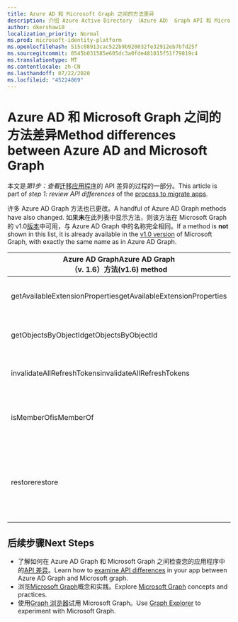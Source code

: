 ```yaml
---
title: Azure AD 和 Microsoft Graph 之间的方法差异
description: 介绍 Azure Active Directory （Azure AD） Graph API 和 Microsoft Graph API （REST）之间的方法差异。
author: dkershaw10
localization_priority: Normal
ms.prod: microsoft-identity-platform
ms.openlocfilehash: 515c08913cac522b9b920032fe32912eb7bfd25f
ms.sourcegitcommit: 0545b031585e605dc3a0fde481015f51f79819c4
ms.translationtype: MT
ms.contentlocale: zh-CN
ms.lasthandoff: 07/22/2020
ms.locfileid: "45224869"
---
```

# <a name="method-differences-between-azure-ad-and-microsoft-graph"></a><span data-ttu-id="3a033-103">Azure AD 和 Microsoft Graph 之间的方法差异</span><span class="sxs-lookup"><span data-stu-id="3a033-103">Method differences between Azure AD and Microsoft Graph</span></span>

<span data-ttu-id="3a033-104">本文是*第1步：查看*[迁移应用程序](migrate-azure-ad-graph-planning-checklist.md)的 API 差异的过程的一部分。</span><span class="sxs-lookup"><span data-stu-id="3a033-104">This article is part of *step 1: review API differences* of the [process to migrate apps](migrate-azure-ad-graph-planning-checklist.md).</span></span>

<span data-ttu-id="3a033-105">许多 Azure AD Graph 方法也已更改。</span><span class="sxs-lookup"><span data-stu-id="3a033-105">A handful of Azure AD Graph methods have also changed.</span></span>  <span data-ttu-id="3a033-106">如果**未**在此列表中显示方法，则该方法在 Microsoft Graph 的 v1.0[版本](/graph/api/overview?view=graph-rest-1.0)中可用，与 Azure AD Graph 中的名称完全相同。</span><span class="sxs-lookup"><span data-stu-id="3a033-106">If a method is **not** shown in this list, it is already available in the [v1.0 version](/graph/api/overview?view=graph-rest-1.0) of Microsoft Graph, with exactly the same name as in Azure AD Graph.</span></span>

|<span data-ttu-id="3a033-107">Azure AD Graph</span><span class="sxs-lookup"><span data-stu-id="3a033-107">Azure AD Graph</span></span> <br><span data-ttu-id="3a033-108">（v. 1.6）方法</span><span class="sxs-lookup"><span data-stu-id="3a033-108">(v1.6) method</span></span> |<span data-ttu-id="3a033-109">Microsoft Graph</span><span class="sxs-lookup"><span data-stu-id="3a033-109">Microsoft Graph</span></span><br><span data-ttu-id="3a033-110">（资源/方法）</span><span class="sxs-lookup"><span data-stu-id="3a033-110">(resource/method)</span></span>|<span data-ttu-id="3a033-111">备注</span><span class="sxs-lookup"><span data-stu-id="3a033-111">Comments</span></span>|
|---|---|---|
| <span data-ttu-id="3a033-112">getAvailableExtensionProperties</span><span class="sxs-lookup"><span data-stu-id="3a033-112">getAvailableExtensionProperties</span></span> | <span data-ttu-id="3a033-113">beta &nbsp; - &nbsp; _不可用_</span><span class="sxs-lookup"><span data-stu-id="3a033-113">beta&nbsp;-&nbsp;_Not available_</span></span> <br> <span data-ttu-id="3a033-114">v1.0 1.0 &nbsp; - &nbsp; [directoryObjects/getAvailableExtensionProperties](/graph/api/directoryobject-getavailableextensionproperties?view=graph-rest-1.0)</span><span class="sxs-lookup"><span data-stu-id="3a033-114">v1.0&nbsp;-&nbsp;[directoryObjects/getAvailableExtensionProperties](/graph/api/directoryobject-getavailableextensionproperties?view=graph-rest-1.0)</span></span> |  |
| <span data-ttu-id="3a033-115">getObjectsByObjectId</span><span class="sxs-lookup"><span data-stu-id="3a033-115">getObjectsByObjectId</span></span> | <span data-ttu-id="3a033-116">beta &nbsp; - &nbsp; [directoryObjects/getByIds](/graph/api/directoryobject-getbyids?view=graph-rest-beta)</span><span class="sxs-lookup"><span data-stu-id="3a033-116">beta&nbsp;-&nbsp;[directoryObjects/getByIds](/graph/api/directoryobject-getbyids?view=graph-rest-beta)</span></span> <br> <span data-ttu-id="3a033-117">v1.0 1.0 &nbsp; - &nbsp; [directoryObjects/getByIds](/graph/api/directoryobject-getbyids?view=graph-rest-1.0)</span><span class="sxs-lookup"><span data-stu-id="3a033-117">v1.0&nbsp;-&nbsp;[directoryObjects/getByIds](/graph/api/directoryobject-getbyids?view=graph-rest-1.0)</span></span> | |
| <span data-ttu-id="3a033-118">invalidateAllRefreshTokens</span><span class="sxs-lookup"><span data-stu-id="3a033-118">invalidateAllRefreshTokens</span></span> | <span data-ttu-id="3a033-119">beta &nbsp; - &nbsp; [revokeSignInSessions](/graph/api/user-revokesigninsessions?view=graph-rest-beta)</span><span class="sxs-lookup"><span data-stu-id="3a033-119">beta&nbsp;-&nbsp;[revokeSignInSessions](/graph/api/user-revokesigninsessions?view=graph-rest-beta)</span></span> <br> <span data-ttu-id="3a033-120">v1.0 &nbsp; - &nbsp; [revokeSignInSessions](/graph/api/user-revokesigninsessions?view=graph-rest-1.0)</span><span class="sxs-lookup"><span data-stu-id="3a033-120">v1.0&nbsp;-&nbsp;[revokeSignInSessions](/graph/api/user-revokesigninsessions?view=graph-rest-1.0)</span></span> | |
| <span data-ttu-id="3a033-121">isMemberOf</span><span class="sxs-lookup"><span data-stu-id="3a033-121">isMemberOf</span></span> | <span data-ttu-id="3a033-122">&nbsp; - &nbsp; _未计划_beta</span><span class="sxs-lookup"><span data-stu-id="3a033-122">beta&nbsp;-&nbsp;_Not planned_</span></span> <br> <span data-ttu-id="3a033-123">1.0 版 &nbsp; - &nbsp; _未计划_</span><span class="sxs-lookup"><span data-stu-id="3a033-123">v1.0&nbsp;-&nbsp;_Not planned_</span></span> | <span data-ttu-id="3a033-124">请改用 checkMemberGroups。</span><span class="sxs-lookup"><span data-stu-id="3a033-124">Use checkMemberGroups instead.</span></span> |
| <span data-ttu-id="3a033-125">restore</span><span class="sxs-lookup"><span data-stu-id="3a033-125">restore</span></span> | <span data-ttu-id="3a033-126">beta &nbsp; - &nbsp; [还原 &nbsp; （应用程序、 &nbsp; 用户 &nbsp; 和 &nbsp; 组）](/graph/api/directory-deleteditems-restore?view=graph-rest-beta)</span><span class="sxs-lookup"><span data-stu-id="3a033-126">beta&nbsp;-&nbsp;[restore&nbsp;(applications,&nbsp;users,&nbsp;and&nbsp;groups)](/graph/api/directory-deleteditems-restore?view=graph-rest-beta)</span></span><br> <span data-ttu-id="3a033-127">1.0 版 &nbsp; - &nbsp; [还原 &nbsp; （应用程序、 &nbsp; 用户 &nbsp; 和 &nbsp; 组）](/graph/api/directory-deleteditems-restore?view=graph-rest-1.0)</span><span class="sxs-lookup"><span data-stu-id="3a033-127">v1.0&nbsp;-&nbsp;[restore&nbsp;(applications,&nbsp;users,&nbsp;and&nbsp;groups)](/graph/api/directory-deleteditems-restore?view=graph-rest-1.0)</span></span> | <span data-ttu-id="3a033-128">您还可以查看已删除的应用程序、用户和组，并永久删除它们。</span><span class="sxs-lookup"><span data-stu-id="3a033-128">You can also view deleted applications, users, and groups and permanently delete them.</span></span> |

## <a name="next-steps"></a><span data-ttu-id="3a033-129">后续步骤</span><span class="sxs-lookup"><span data-stu-id="3a033-129">Next Steps</span></span>

- <span data-ttu-id="3a033-130">了解如何在 Azure AD Graph 和 Microsoft Graph 之间检查您的应用程序中的[API 差异](migrate-azure-ad-graph-audit-api-use.md)。</span><span class="sxs-lookup"><span data-stu-id="3a033-130">Learn how to [examine API differences](migrate-azure-ad-graph-audit-api-use.md) in your app between Azure AD Graph and Microsoft graph.</span></span>
- <span data-ttu-id="3a033-131">浏览[Microsoft Graph](/graph/overview)概念和实践。</span><span class="sxs-lookup"><span data-stu-id="3a033-131">Explore [Microsoft Graph](/graph/overview) concepts and practices.</span></span>
- <span data-ttu-id="3a033-132">使用[Graph 浏览器](https://aka.ms/ge)试用 Microsoft Graph。</span><span class="sxs-lookup"><span data-stu-id="3a033-132">Use [Graph Explorer](https://aka.ms/ge) to experiment with Microsoft Graph.</span></span>
